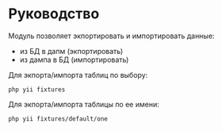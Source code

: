 Руководство
===
Модуль позволяет экпортировать и импортировать данные:

* из БД в дапм (экпортировать)
* из дампа в БД (импортировать)

Для экпорта/импорта таблиц по выбору:

```
php yii fixtures
```

Для экпорта/импорта таблицы по ее имени:

```
php yii fixtures/default/one
```